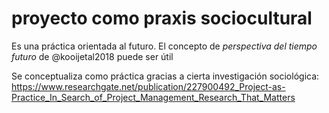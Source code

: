 # proyecto como praxis sociocultural
Es una práctica orientada al futuro. El concepto de *perspectiva del tiempo futuro* de @kooijetal2018 puede ser útil

Se conceptualiza como práctica gracias a cierta investigación sociológica: <https://www.researchgate.net/publication/227900492_Project-as-Practice_In_Search_of_Project_Management_Research_That_Matters>
